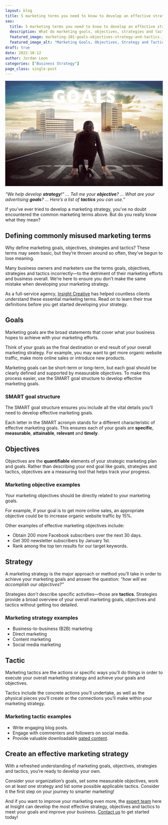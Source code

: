 ```yaml
---
layout: blog
title: 5 marketing terms you need to know to develop an effective strategy
seo:
  title: 5 marketing terms you need to know to develop an effective strategy
  description: What do marketing goals, objectives, strategies and tactics really mean? Learn the definitions of these commonly misused marketing terms. 
  featured_image: marketing-101-goals-objectives-strategy-and-tactics.jpg
  featured_image_alt: "Marketing Goals, Objectives, Strategy and Tactics"
draft: true
date: 2022-10-12
author: Jordan Leon
categories: ["Business Strategy"]
page_class: single-post
---
```


![Marketing Goals, Objectives, Strategy and Tactics](marketing-101-goals-objectives-strategy-and-tactics.jpg)

*“We help develop __strategy__!” … Tell me your __objective__? … What are your advertising __goals__? … Here’s a list of __tactics__ you can use.”*

If you’ve ever tried to develop a marketing strategy, you’ve no doubt encountered the common marketing terms above. But do you really know what they mean?

## Defining commonly misused marketing terms 

Why define marketing goals, objectives, strategies and tactics? These terms may seem basic, but they’re thrown around so often, they’ve begun to lose meaning. 

Many business owners and marketers use the terms goals, objectives, strategies and tactics incorrectly—to the detriment of their marketing efforts and business overall. We’re here to ensure you don’t make the same mistake when developing your marketing strategy. 

As a full-service agency, [Insight Creative](https://insightcreative.com/services/) has helped countless clients understand these essential marketing terms. Read on to learn their true definitions before you get started developing your strategy.

## Goals

Marketing goals are the broad statements that cover what your business hopes to achieve with your marketing efforts.

Think of your goals as the final destination or end result of your overall marketing strategy. For example, you may want to get more organic website traffic, make more online sales or introduce new products.

Marketing goals can be short-term or long-term, but each goal should be clearly defined and supported by measurable objectives. To make this process easier, use the SMART goal structure to develop effective marketing goals.

### SMART goal structure

The SMART goal structure ensures you include all the vital details you’ll need to develop effective marketing goals.  

Each letter in the SMART acronym stands for a different characteristic of effective marketing goals. This ensures each of your goals are __specific__, __measurable__, __attainable__, __relevant__ and __timely__.

## Objectives

Objectives are the __quantifiable__ elements of your strategic marketing plan and goals. Rather than describing your end goal like goals, strategies and tactics, objectives are a measuring tool that helps track your progress.

### Marketing objective examples

Your marketing objectives should be directly related to your marketing goals. 

For example, if your goal is to get more online sales, an appropriate objective could be to increase organic website traffic by 15%.

Other examples of effective marketing objectives include:
* Obtain 200 more Facebook subscribers over the next 30 days. 
* Get 300 newsletter subscribers by January 1st. 
* Rank among the top ten results for our target keywords.

## Strategy

A marketing strategy is the major approach or method you’ll take in order to achieve your marketing goals and answer the question: _“how will we accomplish our objectives?”_

Strategies _don’t_ describe specific activities—those are __tactics__. Strategies provide a broad overview of your overall marketing goals, objectives and tactics without getting too detailed.

### Marketing strategy examples

* Business-to-business (B2B) marketing 
* Direct marketing 
* Content marketing
* Social media marketing

## Tactic

Marketing tactics are the actions or specific ways you’ll do things in order to execute your overall marketing strategy and achieve your goals and objectives.

Tactics include the concrete actions you’ll undertake, as well as the physical pieces you’ll create or the connections you’ll make within your marketing strategy.

### Marketing tactic examples
* Write engaging blog posts. 
* Engage with commenters and followers on social media. 
* Provide valuable downloadable [gated content](https://blog.hubspot.com/marketing/ungated-content-free).

## Create an effective marketing strategy

With a refreshed understanding of marketing goals, objectives, strategies and tactics, you’re ready to develop your own.

Consider your organization’s goals, set some measurable objectives, work on at least one strategy and list some possible applicable tactics. Consider it the first step on your journey to smarter marketing!

And if you want to improve your marketing even more, the [expert team](https://insightcreative.com/about/) here at Insight can develop the most effective strategy, objectives and tactics to meet your goals and improve your business. [Contact us](https://insightcreative.com/contact/) to get started today!
